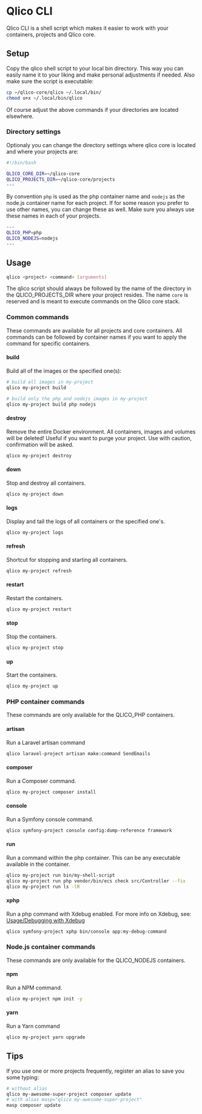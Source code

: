 # Qlico CLI

Qlico CLI is a shell script which makes it easier to work with your containers, projects and Qlico core.

## Setup

Copy the qlico shell script to your local bin directory. This way you can easily name it to your liking and make personal 	adjustments if needed. Also make sure the script is executable:

```bash
cp ~/qlico-core/qlico ~/.local/bin/
chmod u+x ~/.local/bin/qlico
```

Of course adjust the above commands if your directories are located elsewhere.

### Directory settings

Optionaly you can change the directory settings where qlico core is located and where your projects are:

```bash title="~/.local/bin/qlico"
#!/bin/bash

QLICO_CORE_DIR=~/qlico-core
QLICO_PROJECTS_DIR=~/qlico-core/projects
---
```

By convention `php` is used as the php container name and `nodejs` as the node.js container name for each project. If for some reason you prefer to use other names, you can change these as well. Make sure you always use these names in each of your projects.

```bash title="~/.local/bin/qlico"
---
QLICO_PHP=php
QLICO_NODEJS=nodejs
---
```

## Usage

```bash
qlico <project> <command> [arguments]
```

The qlico script should always be followed by the name of the directory in the QLICO_PROJECTS_DIR where your project resides. The name `core` is reserved and is meant to execute commands on the Qlico core stack.

### Common commands

These commands are available for all projects and core containers. All commands can be followed by container names if you want to apply the command for specific containers.

#### build

Build all of the images or the specified one(s):

```bash
# build all images in my-project
qlico my-project build

# build only the php and nodejs images in my-project
qlico my-project build php nodejs
```

#### destroy

Remove the entire Docker environment. All containers, images and volumes will be deleted! Useful if you want to purge your project. Use with caution, confirmation will be asked.

```bash
qlico my-project destroy
```

#### down

Stop and destroy all containers.

```bash
qlico my-project down
```

#### logs

Display and tail the logs of all containers or the specified one's.

```bash
qlico my-project logs
```

#### refresh

Shortcut for stopping and starting all containers.

```bash
qlico my-project refresh
```

#### restart

Restart the containers.

```bash
qlico my-project restart
```

#### stop

Stop the containers.

```bash
qlico my-project stop
```

#### up

Start the containers.

```bash
qlico my-project up
```

### PHP container commands

These commands are only available for the QLICO_PHP containers.

#### artisan

Run a Laravel artisan command

```bash
qlico laravel-project artisan make:command SendEmails
```

#### composer

Run a Composer command.

```bash
qlico my-project composer install
```

#### console

Run a Symfony console command.

```bash
qlico symfony-project console config:dump-reference framework
```

#### run

Run a command within the php container. This can be any executable available in the container.

```bash
qlico my-project run bin/my-shell-script
qlico my-project run php vendor/bin/ecs check src/Controller --fix
qlico my-project run ls -lR
```

#### xphp

Run a php command with Xdebug enabled. For more info on Xdebug, see: [Usage/Debugging with Xdebug](usage/xdebug.md)

```bash
qlico symfony-project xphp bin/console app:my-debug-command
```

### Node.js container commands

These commands are only available for the QLICO_NODEJS containers.

#### npm

Run a NPM command.

```bash
qlico my-project npm init -y
```

#### yarn

Run a Yarn command

```bash
qlico my-project yarn upgrade
```


## Tips

If you use one or more projects frequently, register an alias to save you some typing:

```bash
# without alias
qlico my-awesome-super-project composer update
# with alias masp="qlico my-awesome-super-project"
masp composer update
```

